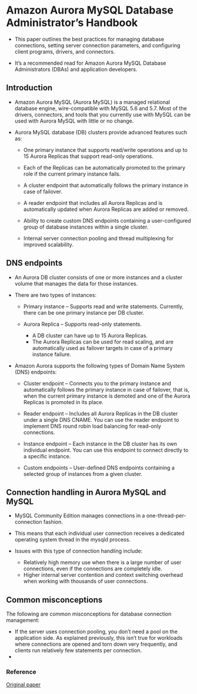 # Amazon Aurora MySQL Database Administrator’s Handbook

- This paper outlines the best practices for managing database connections, setting server connection parameters, and configuring client programs, drivers, and connectors. 

- It’s a recommended read for Amazon Aurora MySQL Database Administrators (DBAs) and application developers.

## Introduction

- Amazon Aurora MySQL (Aurora MySQL) is a managed relational database engine, wire-compatible with MySQL 5.6 and 5.7. Most of the drivers, connectors, and tools that you currently use with MySQL can be used with Aurora MySQL with little or no change.

- Aurora MySQL database (DB) clusters provide advanced features such as:

    - One primary instance that supports read/write operations and up to 15 Aurora Replicas that support read-only operations. 
    
    - Each of the Replicas can be automatically promoted to the primary role if the current primary instance fails.

    - A cluster endpoint that automatically follows the primary instance in case of failover.
    
    - A reader endpoint that includes all Aurora Replicas and is automatically updated when Aurora Replicas are added or removed.
    
    - Ability to create custom DNS endpoints containing a user-configured group of database instances within a single cluster.
    
    - Internal server connection pooling and thread multiplexing for improved scalability. 


## DNS endpoints

- An Aurora DB cluster consists of one or more instances and a cluster volume that manages the data for those instances. 

- There are two types of instances:

  - Primary instance – Supports read and write statements. Currently, there can be one primary instance per DB cluster.

  - Aurora Replica – Supports read-only statements. 
    - A DB cluster can have up to 15 Aurora Replicas. 
    - The Aurora Replicas can be used for read scaling, and are automatically used as failover targets in case of a primary instance failure.


- Amazon Aurora supports the following types of Domain Name System (DNS) endpoints:
  
  - Cluster endpoint – Connects you to the primary instance and automatically follows the primary instance in case of failover, that is, when the current primary instance is demoted and one of the Aurora Replicas is promoted in its place.

  - Reader endpoint – Includes all Aurora Replicas in the DB cluster under a single DNS CNAME. You can use the reader endpoint to implement DNS round robin load balancing for read-only connections.

  - Instance endpoint – Each instance in the DB cluster has its own individual endpoint. You can use this endpoint to connect directly to a specific instance.

  - Custom endpoints – User-defined DNS endpoints containing a selected group of instances from a given cluster.


## Connection handling in Aurora MySQL and MySQL

- MySQL Community Edition manages connections in a one-thread-per-connection fashion. 
- This means that each individual user connection receives a dedicated operating system thread in the mysqld process. 
- Issues with this type of connection handling include:

  - Relatively high memory use when there is a large number of user connections, even if the connections are completely idle. 
  - Higher internal server contention and context switching overhead when working with thousands of user connections. 




## Common misconceptions

The following are common misconceptions for database connection management: 

 - If the server uses connection pooling, you don’t need a pool on the application side. As explained previously, this isn’t true for workloads where connections are opened and torn down very frequently, and clients run relatively few statements per connection.
 - 










### Reference 

<a href="https://d1.awsstatic.com/whitepapers/RDS/amazon-aurora-connection-management-handbook.pdf?did=wp_card&trk=wp_card"> Original paper </a>

